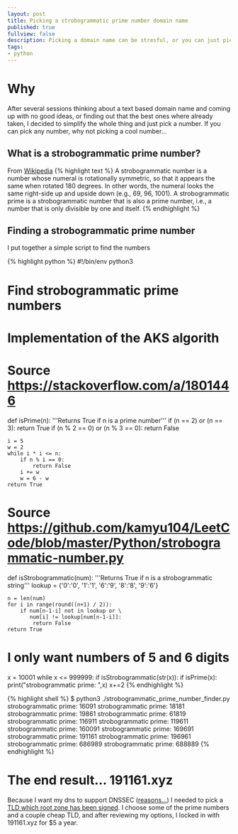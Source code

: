 ```yaml
---
layout: post
title: Picking a strobogrammatic prime number domain name
published: true
fullview: false
description: Picking a domain name can be stresful, or you can just pick a pseudo-random number.
tags:
- python
---
```

# Why
After several sessions thinking about a text based domain name and coming up with no good ideas, or finding out that the best ones where already taken, I decided to simplify the whole thing and just pick a number.
If you can pick any number, why not picking a cool number...

## What is a strobogrammatic prime number?
From [Wikipedia]
{% highlight text %}
A strobogrammatic number is a number whose numeral is rotationally symmetric, so that it appears the same when rotated 180 degrees. In other words, the numeral looks the same right-side up and upside down (e.g., 69, 96, 1001). A strobogrammatic prime is a strobogrammatic number that is also a prime number, i.e., a number that is only divisible by one and itself.
{% endhighlight %}

## Finding a strobogrammatic prime number
I put together a simple script to find the numbers

{% highlight python %}
#!/bin/env python3
# Find strobogrammatic prime numbers

# Implementation of the AKS algorith
# Source https://stackoverflow.com/a/1801446
def isPrime(n):
    '''Returns True if n is a prime number'''
    if (n == 2) or (n == 3):
        return True
    if (n % 2 == 0) or (n % 3 == 0):
        return False

    i = 5
    w = 2
    while i * i <= n:
        if n % i == 0:
            return False
        i += w
        w = 6 - w
    return True

# Source https://github.com/kamyu104/LeetCode/blob/master/Python/strobogrammatic-number.py
def isStrobogrammatic(num):
    '''Returns True if n is a strobogrammatic string'''
    lookup = {'0':'0', '1':'1', '6':'9', '8':'8', '9':'6'}

    n = len(num)
    for i in range(round((n+1) / 2)):
        if num[n-1-i] not in lookup or \
           num[i] != lookup[num[n-1-i]]:
            return False
    return True

# I only want numbers of 5 and 6 digits
x = 10001
while x <= 999999:
    if isStrobogrammatic(str(x)):
      if isPrime(x):
        print("strobogrammatic prime: ",x)
    x+=2
{% endhighlight %}

{% highlight shell %}
$ python3 ./strobogrammatic_prime_number_finder.py
strobogrammatic prime:  16091
strobogrammatic prime:  18181
strobogrammatic prime:  19861
strobogrammatic prime:  61819
strobogrammatic prime:  116911
strobogrammatic prime:  119611
strobogrammatic prime:  160091
strobogrammatic prime:  169691
strobogrammatic prime:  191161
strobogrammatic prime:  196961
strobogrammatic prime:  686989
strobogrammatic prime:  688889
{% endhighlight %}

# The end result... 191161.xyz
Because I want my dns to support DNSSEC ([reasons...]) I needed to pick a [TLD which root zone has been signed]. I choose some of the prime numbers and a couple cheap TLD, and after reviewing my options, I locked in with 191161.xyz for $5 a year.


[Wikipedia]: https://en.wikipedia.org/wiki/Strobogrammatic_number
[reasons...]: https://webmasters.stackexchange.com/questions/35597/how-to-find-domain-registrar-and-dns-hosting-with-good-dnssec-support
[TLD which root zone has been signed]: https://en.wikipedia.org/wiki/List_of_Internet_top-level_domains
